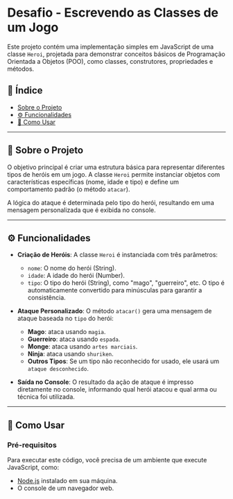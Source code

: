 # Desafio - Escrevendo as Classes de um Jogo

Este projeto contém uma implementação simples em JavaScript de uma classe `Heroi`, projetada para demonstrar conceitos básicos de Programação Orientada a Objetos (POO), como classes, construtores, propriedades e métodos.

## 📖 Índice

- [Sobre o Projeto](#-sobre-o-projeto)
- [⚙️ Funcionalidades](#️-funcionalidades)
- [🚀 Como Usar](#-como-usar)


---

## 📝 Sobre o Projeto

O objetivo principal é criar uma estrutura básica para representar diferentes tipos de heróis em um jogo. A classe `Heroi` permite instanciar objetos com características específicas (nome, idade e tipo) e define um comportamento padrão (o método `atacar`).

A lógica do ataque é determinada pelo tipo do herói, resultando em uma mensagem personalizada que é exibida no console.

---

## ⚙️ Funcionalidades

- **Criação de Heróis**: A classe `Heroi` é instanciada com três parâmetros:
  - `nome`: O nome do herói (String).
  - `idade`: A idade do herói (Number).
  - `tipo`: O tipo do herói (String), como "mago", "guerreiro", etc. O tipo é automaticamente convertido para minúsculas para garantir a consistência.

- **Ataque Personalizado**: O método `atacar()` gera uma mensagem de ataque baseada no `tipo` do herói:
  - **Mago**: ataca usando `magia`.
  - **Guerreiro**: ataca usando `espada`.
  - **Monge**: ataca usando `artes marciais`.
  - **Ninja**: ataca usando `shuriken`.
  - **Outros Tipos**: Se um tipo não reconhecido for usado, ele usará um `ataque desconhecido`.

- **Saída no Console**: O resultado da ação de ataque é impresso diretamente no console, informando qual herói atacou e qual arma ou técnica foi utilizada.

---

## 🚀 Como Usar

### Pré-requisitos

Para executar este código, você precisa de um ambiente que execute JavaScript, como:
- [Node.js](https://nodejs.org/) instalado em sua máquina.
- O console de um navegador web.
